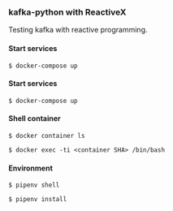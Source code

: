 ### kafka-python with ReactiveX

Testing kafka with reactive programming.


#### Start services

`$ docker-compose up`


#### Start services

`$ docker-compose up`


#### Shell container

`$ docker container ls`

`$ docker exec -ti <container SHA> /bin/bash`


#### Environment

`$ pipenv shell`

`$ pipenv install`
